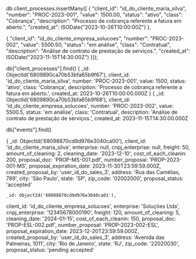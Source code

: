 db.client_processes.insertMany([
{
  "client_id": "id_do_cliente_maria_silva",
  "number": "PROC-2023-001",
  "value": 1500.00,
  "status": "ativo",
  "class": "Cobrança",
  "description": "Processo de cobrança referente a fatura em aberto.",
  "created_at": ISODate("2023-10-26T10:00:00Z")
},

{
  "client_id": "id_do_cliente_empresa_solucoes",
  "number": "PROC-2023-002",
  "value": 5500.50,
  "status": "em análise",
  "class": "Contratual",
  "description": "Análise de contrato de prestação de serviços.",
  "created_at": ISODate("2023-11-15T14:30:00Z")
}]);

db["client_processes"].find()
{
  _id: ObjectId('6809890ca70b53bfa65b9f67'),
  client_id: 'id_do_cliente_maria_silva',
  number: 'PROC-2023-001',
  value: 1500,
  status: 'ativo',
  class: 'Cobrança',
  description: 'Processo de cobrança referente a fatura em aberto.',
  created_at: 2023-10-26T10:00:00.000Z
}
{
  _id: ObjectId('6809890ca70b53bfa65b9f68'),
  client_id: 'id_do_cliente_empresa_solucoes',
  number: 'PROC-2023-002',
  value: 5500.5,
  status: 'em análise',
  class: 'Contratual',
  description: 'Análise de contrato de prestação de serviços.',
  created_at: 2023-11-15T14:30:00.000Z



  db["events"].find()

  {
  _id: ObjectId('68098870cd9d976e3040ca00'),
  client_id: 'id_do_cliente_maria_silva',
  enterprise: null,
  cnpj_enterprise: null,
  freight: 50,
  amount_of_cleaning: 2,
  cleaning_date: '2023-12-10',
  cost_of_each_cleanin: 200,
  proposal_doc: 'PROP-MS-001.pdf',
  number_proposal: 'PROP-2023-001-MS',
  proposal_expiration_date: 2023-11-30T23:59:59.000Z,
  created_proposal_by: 'user_id_do_sales_3',
  address: 'Rua das Camélias, 789',
  city: 'São Paulo',
  state: 'SP',
  zip_code: '02002000',
  proposal_status: 'accepted'

    _id: ObjectId('68098870cd9d976e3040ca01'),
  client_id: 'id_do_cliente_empresa_solucoes',
  enterprise: 'Soluções Ltda',
  cnpj_enterprise: '12345678000190',
  freight: 120,
  amount_of_cleaning: 5,
  cleaning_date: '2024-01-15',
  cost_of_each_cleanin: 150,
  proposal_doc: 'PROP-ESL-002.pdf',
  number_proposal: 'PROP-2023-002-ESL',
  proposal_expiration_date: 2023-12-20T23:59:59.000Z,
  created_proposal_by: 'user_id_do_sales_3',
  address: 'Avenida das Palmeiras, 1011',
  city: 'Rio de Janeiro',
  state: 'RJ',
  zip_code: '22020030',
  proposal_status: 'pending accepted'
